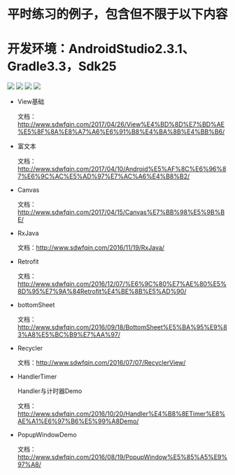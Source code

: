# 平时练习的例子，包含但不限于以下内容
# 开发环境：AndroidStudio2.3.1、Gradle3.3，Sdk25

![](http://7xvtvi.com1.z0.glb.clouddn.com/bottomsheet2017042502.gif)
![](http://7xvtvi.com1.z0.glb.clouddn.com/table2017042502.gif)
![](http://7xvtvi.com1.z0.glb.clouddn.com/translate2017042701.gif)
![](http://7xvtvi.com1.z0.glb.clouddn.com/SpannableString20170427153509.png)

- View基础

    文档：http://www.sdwfqin.com/2017/04/26/View%E4%BD%8D%E7%BD%AE%E5%8F%8A%E8%A7%A6%E6%91%B8%E4%BA%8B%E4%BB%B6/

- 富文本

    文档：http://www.sdwfqin.com/2017/04/10/Android%E5%AF%8C%E6%96%87%E6%9C%AC%E5%AD%97%E7%AC%A6%E4%B8%B2/

- Canvas

    文档：http://www.sdwfqin.com/2017/04/15/Canvas%E7%BB%98%E5%9B%BE/

- RxJava

    文档：http://www.sdwfqin.com/2016/11/19/RxJava/

- Retrofit

    文档：http://www.sdwfqin.com/2016/12/07/%E6%9C%80%E7%AE%80%E5%8D%95%E7%9A%84Retrofit%E4%BE%8B%E5%AD%90/

- bottomSheet

    文档：http://www.sdwfqin.com/2016/09/18/BottomSheet%E5%BA%95%E9%83%A8%E5%BC%B9%E7%AA%97/

- Recycler

    文档：http://www.sdwfqin.com/2016/07/07/RecyclerView/

- HandlerTimer
    
    Handler与计时器Demo
    
    文档：http://www.sdwfqin.com/2016/10/20/Handler%E4%B8%8ETimer%E8%AE%A1%E6%97%B6%E5%99%A8Demo/
    
- PopupWindowDemo

    文档：http://www.sdwfqin.com/2016/08/19/PopupWindow%E5%85%A5%E9%97%A8/
